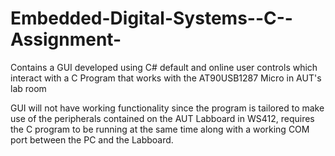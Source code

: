 # Embedded-Digital-Systems--C--Assignment-
Contains a GUI developed using C# default and online user controls which interact with a C Program that works with the AT90USB1287 Micro in AUT's lab room

GUI will not have working functionality since the program is tailored to make use of the peripherals contained on the AUT Labboard in WS412, requires the C program 
to be running at the same time along with a working COM port between the PC and the Labboard.
